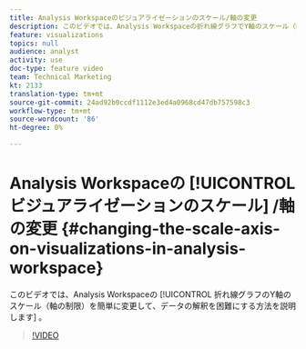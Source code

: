 ```yaml
---
title: Analysis Workspaceのビジュアライゼーションのスケール/軸の変更
description: このビデオでは、Analysis Workspaceの折れ線グラフでY軸のスケール（軸の制限）を簡単に変更して、データの解釈を困難にする方法を説明します。
feature: visualizations
topics: null
audience: analyst
activity: use
doc-type: feature video
team: Technical Marketing
kt: 2133
translation-type: tm+mt
source-git-commit: 24ad92b0ccdf1112e3ed4a0968cd47db757598c3
workflow-type: tm+mt
source-wordcount: '86'
ht-degree: 0%

---
```



# Analysis Workspaceの [!UICONTROL ビジュアライゼーションのスケール] /軸の変更 {#changing-the-scale-axis-on-visualizations-in-analysis-workspace}

このビデオでは、Analysis Workspaceの [!UICONTROL 折れ線グラフのY軸のスケール（軸の制限）を簡単に変更して、データの解釈を困難にする方法を説明します] 。

>[!VIDEO](https://video.tv.adobe.com/v/24708/?quality=12)
